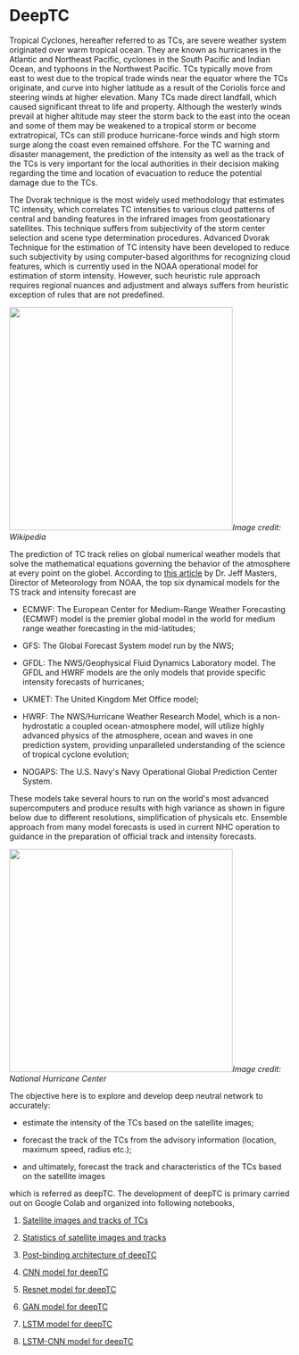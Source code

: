 # DeepTC

Tropical Cyclones, hereafter referred to as TCs, are severe weather system originated over warm tropical ocean. They are known as hurricanes in the Atlantic and Northeast Pacific, cyclones in the South Pacific and Indian Ocean, and typhoons in the Northwest Pacific. TCs typically move from east to west due to the tropical trade winds near the equator where the TCs originate, and curve into higher latitude as a result of the Coriolis force and steering winds at higher elevation. Many TCs made direct landfall, which caused significant threat to life and property. Although the westerly winds prevail at higher altitude may steer the storm back to the east into the ocean and some of them may be weakened to a tropical storm or become extratropical, TCs can still produce hurricane-force winds and high storm surge along the coast even remained offshore. For the TC warning and disaster management, the prediction of the intensity as well as the track of the TCs is very important for the local authorities in their decision making regarding the time and location of evacuation to reduce the potential damage due to the TCs.

The Dvorak technique is the most widely used methodology that estimates TC intensity, which correlates TC intensities to various cloud patterns of central and banding features in the infrared images from geostationary satellites. This technique suffers from subjectivity of the storm center selection and scene type determination procedures. Advanced Dvorak Technique for the estimation of TC intensity have been developed to reduce such subjectivity by using computer-based algorithms for recognizing cloud features, which is currently used in the NOAA operational model for estimation of storm intensity. However, such heuristic rule approach requires regional nuances and adjustment and always suffers from heuristic exception of rules that are not predefined. 

<img src="https://upload.wikimedia.org/wikipedia/commons/thumb/0/09/DvorakCDP1973.png/1280px-DvorakCDP1973.png" width="400"/>*Image credit: Wikipedia*

The prediction of TC track relies on global numerical weather models that solve the mathematical equations governing the behavior of the atmosphere at every point on the globel. According to [this article](https://www.wunderground.com/hurricane/models.asp) by Dr. Jeff Masters, Director of Meteorology from NOAA, the top six dynamical models for the TS track and intensity forecast are 

- ECMWF: The European Center for Medium-Range Weather Forecasting (ECMWF) model is the premier global model in the world for medium range weather forecasting in the mid-latitudes;
 
- GFS: The Global Forecast System model run by the NWS;
 
- GFDL: The NWS/Geophysical Fluid Dynamics Laboratory model. The GFDL and HWRF models are the only models that provide specific intensity forecasts of hurricanes;
 
- UKMET: The United Kingdom Met Office model;
 
- HWRF: The NWS/Hurricane Weather Research Model, which is a non-hydrostatic a coupled ocean-atmosphere model, will utilize highly advanced physics of the atmosphere, ocean and waves in one prediction system, providing unparalleled understanding of the science of tropical cyclone evolution;
 
- NOGAPS: The U.S. Navy's Navy Operational Global Prediction Center System. 
 
These models take several hours to run on the world's most advanced supercomputers and produce results with high variance as shown in figure below due to different resolutions, simplification of physicals etc. Ensemble approach from many model forecasts is used in current NHC operation to guidance in the preparation of official track and intensity forecasts. 

<img src="http://icons.wxug.com/hurricane/2011/2010_skill.png" width="400"/>*Image credit: National Hurricane Center*

The objective here is to explore and develop deep neutral network to accurately:

- estimate the intensity of the TCs based on the satellite images;

- forecast the track of the TCs from the advisory information (location, maximum speed, radius etc.);

- and ultimately, forecast the track and characteristics of the TCs based on the satellite images

which is referred as deepTC. The development of deepTC is primary carried out on Google Colab and organized into following notebooks,

1. [Satellite images and tracks of TCs](https://)

2. [Statistics of satellite images and tracks](https://)

3. [Post-binding architecture of deepTC](https://)

4. [CNN model for deepTC](https://)

5. [Resnet model for deepTC](https://)

6. [GAN model for deepTC](https://)

7. [LSTM model for deepTC](https://)
 
8. [LSTM-CNN model for deepTC](https://)
